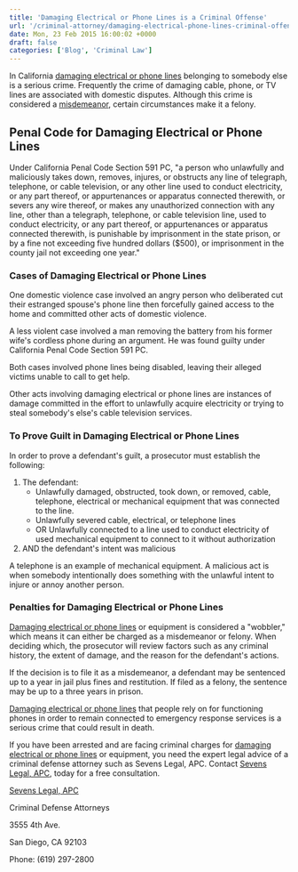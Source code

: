 ```yaml
---
title: 'Damaging Electrical or Phone Lines is a Criminal Offense'
url: '/criminal-attorney/damaging-electrical-phone-lines-criminal-offense/275/'
date: Mon, 23 Feb 2015 16:00:02 +0000
draft: false
categories: ['Blog', 'Criminal Law']
---
```


In California [damaging electrical or phone lines](https://www.sevenslegal.com/ "Sevens Legal, APC") belonging to somebody else is a serious crime. Frequently the crime of damaging cable, phone, or TV lines are associated with domestic disputes. Although this crime is considered a [misdemeanor](https://www.sevenslegal.com/ "Sevens Legal, APC"), certain circumstances make it a felony.

Penal Code for Damaging Electrical or Phone Lines
-------------------------------------------------

Under California Penal Code Section 591 PC, "a person who unlawfully and maliciously takes down, removes, injures, or obstructs any line of telegraph, telephone, or cable television, or any other line used to conduct electricity, or any part thereof, or appurtenances or apparatus connected therewith, or severs any wire thereof, or makes any unauthorized connection with any line, other than a telegraph, telephone, or cable television line, used to conduct electricity, or any part thereof, or appurtenances or apparatus connected therewith, is punishable by imprisonment in the state prison, or by a fine not exceeding five hundred dollars ($500), or imprisonment in the county jail not exceeding one year."

### Cases of Damaging Electrical or Phone Lines

One domestic violence case involved an angry person who deliberated cut their estranged spouse's phone line then forcefully gained access to the home and committed other acts of domestic violence.

A less violent case involved a man removing the battery from his former wife's cordless phone during an argument. He was found guilty under California Penal Code Section 591 PC.

Both cases involved phone lines being disabled, leaving their alleged victims unable to call to get help.

Other acts involving damaging electrical or phone lines are instances of damage committed in the effort to unlawfully acquire electricity or trying to steal somebody's else's cable television services.

### To Prove Guilt in Damaging Electrical or Phone Lines

In order to prove a defendant's guilt, a prosecutor must establish the following:

1.  The defendant:
    *   Unlawfully damaged, obstructed, took down, or removed, cable, telephone, electrical or mechanical equipment that was connected to the line.
    *   Unlawfully severed cable, electrical, or telephone lines
    *   OR Unlawfully connected to a line used to conduct electricity of used mechanical equipment to connect to it without authorization
2.  AND the defendant's intent was malicious

A telephone is an example of mechanical equipment. A malicious act is when somebody intentionally does something with the unlawful intent to injure or annoy another person.

### Penalties for Damaging Electrical or Phone Lines

[Damaging electrical or phone lines](https://www.sevenslegal.com/ "Sevens Legal, APC") or equipment is considered a "wobbler," which means it can either be charged as a misdemeanor or felony. When deciding which, the prosecutor will review factors such as any criminal history, the extent of damage, and the reason for the defendant's actions.

If the decision is to file it as a misdemeanor, a defendant may be sentenced up to a year in jail plus fines and restitution. If filed as a felony, the sentence may be up to a three years in prison.

[Damaging electrical or phone lines](https://www.sevenslegal.com/ "Sevens Legal, APC") that people rely on for functioning phones in order to remain connected to emergency response services is a serious crime that could result in death.

If you have been arrested and are facing criminal charges for [damaging electrical or phone lines](https://www.sevenslegal.com/ "Sevens Legal, APC") or equipment, you need the expert legal advice of a criminal defense attorney such as Sevens Legal, APC. Contact [Sevens Legal, APC](https://www.sevenslegal.com/ "Sevens Legal, APC"), today for a free consultation.

[Sevens Legal, APC](https://www.sevenslegal.com/ "Sevens Legal, APC")

Criminal Defense Attorneys

3555 4th Ave.

San Diego, CA 92103

Phone: (619) 297-2800